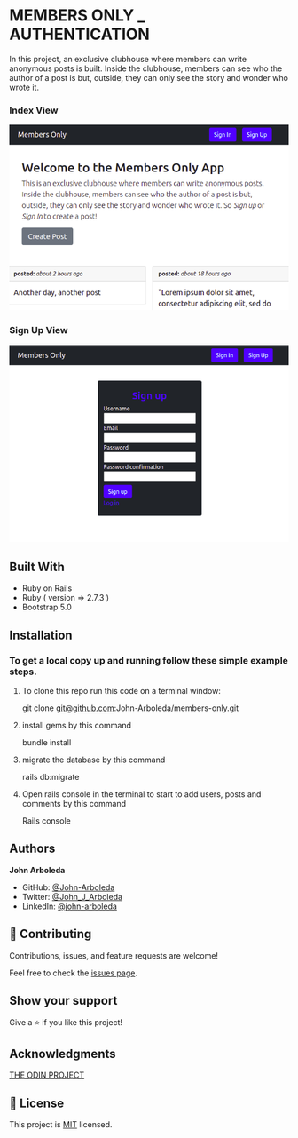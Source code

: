 # MEMBERS ONLY _ AUTHENTICATION

In this project, an exclusive clubhouse where members can write anonymous posts is built. Inside the clubhouse, members can see who the author of a post is but, outside, they can only see the story and wonder who wrote it.

### Index View

![index_view](app/assets/images/index_view.png)

### Sign Up View

![sign_up_view](app/assets/images/sign_up_view.png)

## Built With

- Ruby on Rails
- Ruby ( version => 2.7.3 )
- Bootstrap 5.0

## Installation

### To get a local copy up and running follow these simple example steps.

1. To clone this repo run this code on a terminal window: 

   git clone git@github.com:John-Arboleda/members-only.git

2. install gems by this command

   bundle install

3. migrate the database by this command

   rails db:migrate

4. Open rails console in the terminal to start to add users, posts and comments by this command

   Rails console

## Authors

**John Arboleda**
- GitHub: [@John-Arboleda](https://github.com/John-Arboleda)
- Twitter: [@John_J_Arboleda](https://twitter.com/John_J_Arboleda)
- LinkedIn: [@john-arboleda](https://www.linkedin.com/in/john-arboleda/)

## 🤝 Contributing

Contributions, issues, and feature requests are welcome!

Feel free to check the [issues page]( https://github.com/John-Arboleda/members-only/issues).

## Show your support

Give a ⭐️ if you like this project!

## Acknowledgments
[THE ODIN PROJECT](https://www.theodinproject.com/paths/full-stack-ruby-on-rails/courses/ruby-on-rails/lessons/authentication)

## 📝 License

This project is [MIT](./LICENSE) licensed.
